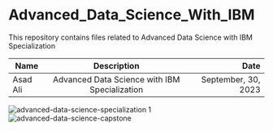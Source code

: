 # Advanced_Data_Science_With_IBM
This repository contains files related to Advanced Data Science with IBM Specialization

| Name          | Description                                   | Date                |
| ------------- |:---------------------------------------------:| -------------------:|
| Asad Ali      | Advanced Data Science with IBM Specialization | September, 30, 2023 |

![advanced-data-science-specialization 1](https://github.com/asaadaali/Advanced_Data_Science_With_IBM/assets/111152382/c17282c3-98f2-4851-96bd-339de2e7b3c5)
![advanced-data-science-capstone](https://github.com/asaadaali/Advanced_Data_Science_With_IBM/assets/111152382/fb9f0e5e-6764-44c2-83e1-56f538583759)

